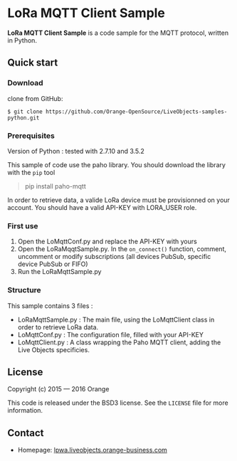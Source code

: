 LoRa MQTT Client Sample
=======================

__LoRa MQTT Client Sample__ is a code sample for the MQTT protocol, written in Python.

## Quick start

### Download

clone from GitHub:

```
$ git clone https://github.com/Orange-OpenSource/LiveObjects-samples-python.git
```

### Prerequisites

Version of Python : tested with 2.7.10 and 3.5.2

This sample of code use the paho library. You should download the library with the `pip` tool

> pip install paho-mqtt

In order to retrieve data, a valide LoRa device must be provisionned on your account.
You should have a valid API-KEY with LORA_USER role. 

### First use

1. Open the LoMqttConf.py and replace the API-KEY with yours
2. Open the LoRaMqqtSample.py. In the `on_connect()` function, comment, uncomment or modify subscriptions (all devices PubSub, specific device PubSub or FIFO)
3. Run the LoRaMqttSample.py

### Structure

This sample contains 3 files : 
* LoRaMqttSample.py : The main file, using the LoMqttClient class in order to retrieve LoRa data.
* LoMqttConf.py : The configuration file, filled with your API-KEY
* LoMqttClient.py : A class wrapping the Paho MQTT client, adding the Live Objects specificies. 

## License

Copyright (c) 2015 — 2016 Orange

This code is released under the BSD3 license. See the `LICENSE` file for more information.

## Contact

* Homepage: [lpwa.liveobjects.orange-business.com](https://lpwa.liveobjects.orange-business.com/)